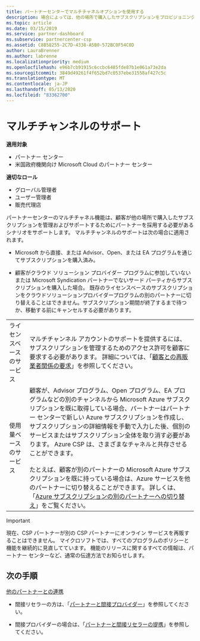 ```yaml
---
title: パートナーセンターでマルチチャネルオプションを使用する
description: 場合によっては、他の場所で購入したサブスクリプションをプロビジョニングし、サポートすることをお客様にお勧めします。
ms.topic: article
ms.date: 03/15/2019
ms.service: partner-dashboard
ms.subservice: partnercenter-csp
ms.assetid: C8B58255-2C7D-4338-A5B0-572BC0F54C0D
author: LauraBrenner
ms.author: labrenne
ms.localizationpriority: medium
ms.openlocfilehash: e96b7cb91915c6ccbc6485fde87b1e061a73e2da
ms.sourcegitcommit: 3849d49261f4f652bd7c0537ebe31558af427c5c
ms.translationtype: MT
ms.contentlocale: ja-JP
ms.lasthandoff: 05/13/2020
ms.locfileid: "83362700"
---
```

# <a name="multi-channel-support"></a>マルチチャンネルのサポート

**適用対象**

- パートナー センター
- 米国政府機関向け Microsoft Cloud のパートナー センター

**適切なロール**

- グローバル管理者
- ユーザー管理者
- 販売代理店

パートナーセンターのマルチチャネル機能は、顧客が他の場所で購入したサブスクリプションを管理およびサポートするためにパートナーを採用する必要があるシナリオをサポートします。 マルチチャンネルのサポートは次の場合に適用されます。

- Microsoft から直接、または Advisor、Open、または EA プログラムを通じてサブスクリプションを購入済み。

- 顧客がクラウド ソリューション プロバイダー プログラムに参加していないまたは Microsoft Syndication パートナーでないサード パーティからサブスクリプションを購入した場合。 既存のライセンスベースのサブスクリプションをクラウドソリューションプロバイダープログラムの別のパートナーに切り替えることはできません。サブスクリプション期間が終了するまで待つか、移動する前にキャンセルする必要があります。

| | |
|---------|---------|
|ライセンスベースのサービス    | マルチチャンネル アカウントのサポートを提供するには、サブスクリプションを管理するためのアクセス許可を顧客に要求する必要があります。 詳細については、「[顧客との再販業者関係の要求](request-a-relationship-with-a-customer.md)」を参照してください。   |
|使用量ベースのサービス     |  顧客が、Advisor プログラム、Open プログラム、EA プログラムなどの別のチャンネルから Microsoft Azure サブスクリプションを既に取得している場合、パートナーはパートナー センターで新しい Azure サブスクリプションを作成し、サブスクリプションの詳細情報を手動で入力した後、個別のサービスまたはサブスクリプション全体を取り消す必要があります。 Azure CSP は、さまざまなチャネルと共存させることができます。<br/><br/> たとえば、顧客が別のパートナーの Microsoft Azure サブスクリプションを既に持っている場合は、Azure サービスを他のパートナーに切り替えることができます。  詳しくは、「[Azure サブスクリプションの別のパートナーへの切り替え](switch-azure-subscriptions-to-a-different-partner.md)」をご覧ください。 |

> [!IMPORTANT]  
> 現在、CSP パートナーが別の CSP パートナーにオンライン サービスを再販することはできません。 マイクロソフトでは、すべてのプログラムのポリシーと機能を継続的に見直してています。 機能のリリースに関するすべての情報は、パートナー センターなど、通常の伝達方法でお知らせします。

## <a name="next-steps"></a>次の手順

[他のパートナーとの連携](work-with-other-partners.md)

- 間接リセラーの方は、「[パートナーと間接プロバイダー](indirect-reseller-tasks-in-partner-center.md)」を参照してください。

- 間接プロバイダーの場合は、「[パートナーと間接リセラーの提携](indirect-provider-tasks-in-partner-center.md)」を参照してください。
